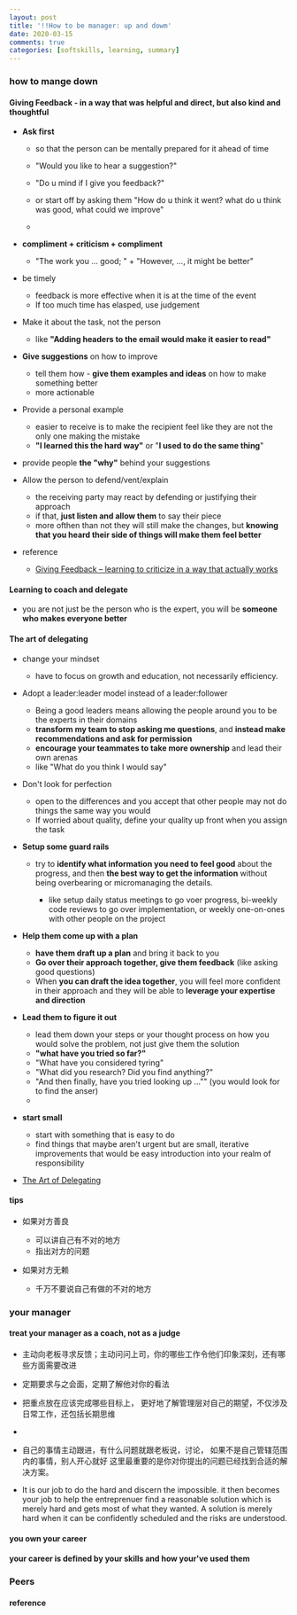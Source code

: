 ```yaml
---
layout: post
title: '!!How to be manager: up and dowm'
date: 2020-03-15
comments: true
categories: [softskills, learning, summary]
---
```

### how to mange down  

#### Giving Feedback - in a way that was helpful and direct, but also kind and thoughtful  

* **Ask first**  
  - so that the person can be mentally prepared for it ahead of time  
  - "Would you like to hear a suggestion?"  
  - "Do u mind if I give you feedback?"  

  - or start off by asking them "How do u think it went? what do u think was good, what could we improve"  
  - 

* **compliment + criticism + compliment**  
  -  "The work you ... good; " + "However, ..., it might be better"  

* be timely  
  - feedback is more effective when it is at the time of the event  
  - If too much time has elasped, use judgement  

* Make it about the task, not the person  
  - like **"Adding headers to the email would make it easier to read"**    

* **Give suggestions** on how to improve  
  - tell them how - **give them examples and ideas** on how to make something better  
  - more actionable 

* Provide a personal example  
  - easier to receive is to make the recipient feel like they are not the only one making the mistake  
  - **"I learned this the hard way"** or "**I used to do the same thing**"  

* provide people **the "why"** behind your suggestions  
  
* Allow the person to defend/vent/explain  
  - the receiving party may react by defending or justifying their approach  
  - if that, **just listen and allow them** to say their piece  
  - more ofthen than not they will still make the changes, but **knowing that you heard their side of things will make them feel better**    


* reference
  - [Giving Feedback – learning to criticize in a way that actually works](http://katemats.com/giving-feedback-learning-to-criticize-in-a-way-that-actually-works/)

#### Learning to coach and delegate  
  - you are not just be the person who is the expert, you will be **someone who makes everyone better**   

#### The art of **delegating**    
* change your mindset 
  - have to focus on growth and education, not necessarily efficiency. 

* Adopt a leader:leader model instead of a leader:follower    
  - Being a good leaders means allowing the people around you to be the experts in their domains   
  - **transform my team to stop asking me questions**, and **instead make recommendations and ask for permission**  
  - **encourage your teammates to take more ownership** and lead their own arenas  
  - like "What do you think I would say"  

* Don't look for perfection  
  - open to the differences and you accept that other people may not do things the same way you would  
  - If worried about quality, define your quality up front when you assign the task 

* **Setup some guard rails**    
  - try to **identify what information you need to feel good** about the progress, and then **the best way to
  get the information** without being overbearing or micromanaging the details.  

    + like setup daily status meetings to go voer progress, bi-weekly code reviews to go over implementation, or weekly one-on-ones with other people on the project  

* **Help them come up with a plan**   
  - **have them draft up a plan** and bring it back to you   
  - **Go over their approach together, give them feedback** (like asking good questions)  
  - When **you can draft the idea together**, you will feel more confident in their approach and they will be able to **leverage your expertise and direction**    

* **Lead them to figure it out** 
  - lead them down your steps or your thought process on how you would solve the problem, not just give them the solution  
  - **"what have you tried so far?"**  
  - "What have you considered tyring" 
  - "What did you research? Did you find anything?" 
  - "And then finally, have you tried looking up ..."" (you would look for to find the anser)
  - 

* **start small**   
  - start with something that is easy to do 
  - find things that maybe aren't urgent but are small, iterative improvements that would be easy introduction into your realm of responsibility  

* [The Art of Delegating](http://katemats.com/the-art-of-delegating/)  

#### tips  
* 如果对方善良  
  - 可以讲自己有不对的地方  
  - 指出对方的问题  

* 如果对方无赖  
  - 千万不要说自己有做的不对的地方  

### your manager   

#### treat your manager as a coach, not as a judge  

  - 主动向老板寻求反馈；主动问问上司，你的哪些工作令他们印象深刻，还有哪些方面需要改进
  -  定期要求与之会面，定期了解他对你的看法
  -  把重点放在应该完成哪些目标上， 更好地了解管理层对自己的期望，不仅涉及日常工作，还包括长期思维
  -  
  - 自己的事情主动跟进，有什么问题就跟老板说，讨论， 如果不是自己管辖范围内的事情，别人开心就好
这里最重要的是你对你提出的问题已经找到合适的解决方案。  


  - It is our job to do the hard and discern the impossible. it then becomes your job to help the entreprenuer find a reasonable solution which is merely hard and gets most of what they wanted. A solution is merely hard when it can be confidently scheduled and the risks are understood.


#### you own your career  

#### your career is defined by **your skills** and how your've used them  


### Peers  




#### reference  
